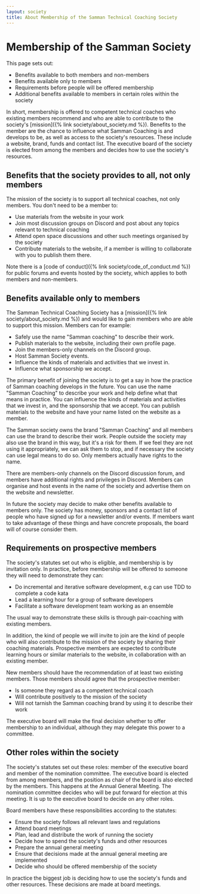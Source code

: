 ```yaml
---
layout: society
title: About Membership of the Samman Technical Coaching Society
---
```


# Membership of the Samman Society

This page sets out:
* Benefits available to both members and non-members
* Benefits available only to members
* Requirements before people will be offered membership
* Additional benefits available to members in certain roles within the society

In short, membership is offered to competent technical coaches who existing members recommend and who are able to contribute to the society's [mission]({% link society/about_society.md %}). Benefits to the member are the chance to influence what Samman Coaching is and develops to be, as well as access to the society's resources. These include a website, brand, funds and contact list. The executive board of the society is elected from among the members and decides how to use the society's resources.

## Benefits that the society provides to all, not only members
The mission of the society is to support all technical coaches, not only members. You don't need to be a member to:

* Use materials from the website in your work
* Join most discussion groups on Discord and post about any topics relevant to technical coaching
* Attend open space discussions and other such meetings organised by the society
* Contribute materials to the website, if a member is willing to collaborate with you to publish them there.

Note there is a [code of conduct]({% link society/code_of_conduct.md %}) for public forums and events hosted by the society, which applies to both members and non-members.

## Benefits available only to members
The Samman Technical Coaching Society has a [mission]({% link society/about_society.md %}) and would like to gain members who are able to support this mission. Members can for example:

* Safely use the name "Samman coaching" to describe their work.
* Publish materials to the website, including their own profile page.
* Join the members-only channels on the Discord group.
* Host Samman Society events.
* Influence the kinds of materials and activities that we invest in.
* Influence what sponsorship we accept.

The primary benefit of joining the society is to get a say in how the practice of Samman coaching develops in the future. You can use the name "Samman Coaching" to describe your work and help define what that means in practice. You can influence the kinds of materials and activities that we invest in, and the sponsorship that we accept. You can publish materials to the website and have your name listed on the website as a member.

The Samman society owns the brand "Samman Coaching" and all members can use the brand to describe their work. People outside the society may also use the brand in this way, but it's a risk for them. If we feel they are not using it appropriately, we can ask them to stop, and if necessary the society can use legal means to do so. Only members actually have rights to the name.

There are members-only channels on the Discord discussion forum, and members have additional rights and privileges in Discord. Members can organise and host events in the name of the society and advertise them on the website and newsletter.

In future the society may decide to make other benefits available to members only. The society has money, sponsors and a contact list of people who have signed up for a newsletter and/or events. If members want to take advantage of these things and have concrete proposals, the board will of course consider them.

## Requirements on prospective members
The society's statutes set out who is eligible, and membership is by invitation only. In practice, before membership will be offered to someone they will need to demonstrate they can:

* Do incremental and iterative software development, e.g can use TDD to complete a code kata
* Lead a learning hour for a group of software developers
* Facilitate a software development team working as an ensemble

The usual way to demonstrate these skills is through pair-coaching with existing members.

In addition, the kind of people we will invite to join are the kind of people who will also contribute to the mission of the society by sharing their coaching materials. Prospective members are expected to contribute learning hours or similar materials to the website, in collaboration with an existing member.

New members should have the recommendation of at least two existing members. Those members should agree that the prospective member:

* Is someone they regard as a competent technical coach
* Will contribute positively to the mission of the society
* Will not tarnish the Samman coaching brand by using it to describe their work

The executive board will make the final decision whether to offer membership to an individual, although they may delegate this power to a committee.

## Other roles within the society
The society's statutes set out these roles: member of the executive board and member of the nomination committee. The executive board is elected from among members, and the position as chair of the board is also elected by the members. This happens at the Annual General Meeting. The nomination committee decides who will be put forward for election at this meeting. It is up to the executive board to decide on any other roles.

Board members have these responsibilities according to the statutes:

* Ensure the society follows all relevant laws and regulations
* Attend board meetings
* Plan, lead and distribute the work of running the society
* Decide how to spend the society's funds and other resources
* Prepare the annual general meeting
* Ensure that decisions made at the annual general meeting are implemented
* Decide who should be offered membership of the society

In practice the biggest job is deciding how to use the society's funds and other resources. These decisions are made at board meetings.
